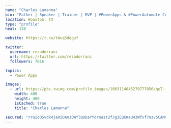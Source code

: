 ```yaml
---
name: "Charles Lamanna"
bio: "Father | Speaker | Trainer | MVP | #PowerApps & #PowerAutomate Community Super User | YouTuber Right-pointing triangle http://youtube.com/c/rezadorrani | Learn - Share - Clockwise rightwards and leftwards open circle arrows"
location: Houston, TX
type: "profile"
heat: 138

website: https://t.co/tAcqSdqguf

twitter:
  username: rezadorrani
  url: https://twitter.com/rezadorrani
  followers: 7016

topics:
  - Power Apps

images:
  - url: https://pbs.twimg.com/profile_images/1063114045270777856/qeT-jpWr_400x400.jpg
    width: 400
    height: 400
    isCached: true
    title: "Charles Lamanna"

secured: "rruIoOSvdk4jaRiOAmJOWYlBDDaYYdrnest2fJg3EQKKaU43Wfxf7nzv5CAMQkcQlRPPks9Fi14/ej+SsyOOC6WwbALlFyjNgehJXMRgdGa/LgwVN2HEkdJ581Oxi8bbLpgvWtzEPDR+RFgbIgjCk72hXto2e6Mte4Cy4wusT0K9UWa2iitaRk0bB2+65HRqPqk/2HCZvWdGYf51Lw70e69+hP0FIzYia1Q2t2w26/qjV2LDkM1lcOo4iRVw3NuTDTaSQdAhVMpoVE16xal35O1LpPi6eiG2irxcXNwFl4flHWrpWQUiabX7zUxaTsbPpc89gQ78CTAWBX2U9ThJNqXFz6WLxcu2xyrLE7X1afazjzM1M0W2rl23Seh3wSmlkwE12mM3PLPKaZKoPvuvvOAH/ES0fQY7/mRfChI0Th8=;9RY0Adq1LG0Z2NXzbcQHiw=="
---
```



